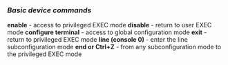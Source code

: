 ### ___Basic device commands___

__enable__ - access to privileged EXEC mode
__disable__ - return to user EXEC mode
__configure terminal__ - access to global configuration mode
__exit__ -  return to privileged EXEC mode
__line (console 0)__ - enter the line subconfiguration mode
__end or Ctrl+Z__ - from any subconfiguration mode to the privileged EXEC mode
